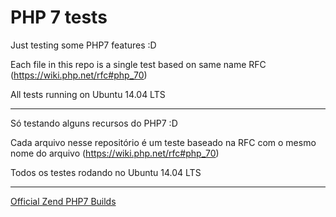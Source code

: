 # PHP 7 tests

Just testing some PHP7 features :D

Each file in this repo is a single test based on same name RFC (https://wiki.php.net/rfc#php_70)

All tests running on Ubuntu 14.04 LTS

-----

Só testando alguns recursos do PHP7 :D

Cada arquivo nesse repositório é um teste baseado na RFC com o mesmo nome do arquivo (https://wiki.php.net/rfc#php_70)

Todos os testes rodando no Ubuntu 14.04 LTS

-----

[Official Zend PHP7 Builds](http://php7.zend.com)
